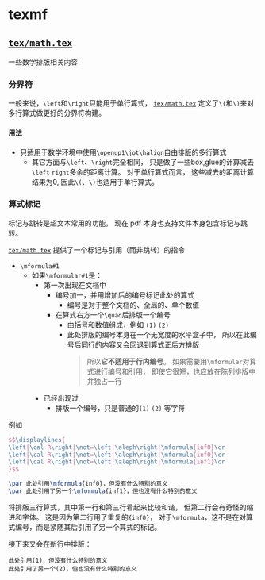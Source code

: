 # texmf

## [`tex/math.tex`](tex/math.tex)

一些数学排版相关内容

### 分界符

一般来说，`\left`和`\right`只能用于单行算式，
[`tex/math.tex`](tex/math.tex)
定义了`\(`和`\)`来对多行算式做更好的分界符构建。

#### 用法

- 只适用于数学环境中使用`\openup1\jot\halign`自由排版的多行算式
	- 其它方面与`\left`、`\right`完全相同，
		只是做了一些box,glue的计算减去`\left` `right`多余的距离计算。
		对于单行算式而言，
		这些减去的距离计算结果为0,
		因此`\(`、`\)`也适用于单行算式。

### 算式标记

标记与跳转是超文本常用的功能，
现在 pdf 本身也支持文件本身包含标记与跳转。

[`tex/math.tex`](tex/math.tex)
提供了一个标记与引用（而非跳转）的指令
- `\mformula#1`
	- 如果`\mformular#1`是：
		- 第一次出现在文档中  
			- 编号加一，并用增加后的编号标记此处的算式
				- 编号是对于整个文档的、全局的、单个数值
			- 在算式右方一个`\quad`后排版一个编号
				- 由括号和数值组成，例如 `(1)` `(2)`
				- 此处排版的编号本身在一个无宽度的水平盒子中，
					所以在此编号后同行的内容又会回退到算式正后方排版
					> 所以**它不适用于行内编号**。
					> 如果需要用`\mformular`对算式进行编号和引用，
					> 即使它很短，也应放在陈列排版中并独占一行
		- 已经出现过
			- 排版一个编号，只是普通的`(1)` `(2)` 等字符

例如
```latex
$$\displaylines{
\left|\cal R\right|\not=\left|\aleph\right|\mformula{inf0}\cr
\left|\cal R\right|\not=\left|\aleph\right|\mformula{inf0}\cr
\left|\cal R\right|\not=\left|\aleph\right|\mformula{inf1}\cr
}$$

\par 此处引用\mformula{inf0}，但没有什么特别的意义
\par 此处引用了另一个\mformula{inf1}，但也没有什么特别的意义
```

将排版三行算式，其中第一行和第三行看起来比较和谐，
但第二行会有奇怪的缩进和字体。
这是因为第二行用了重复的`{inf0}`，
对于`\mformula`，这不是在对算式编号，而是紧随其后引用了另一个算式的标记。

接下来又会在新行中排版：
```
此处引用(1)，但没有什么特别的意义
此处引用了另一个(2)，但也没有什么特别的意义
```
